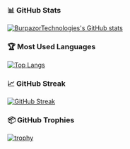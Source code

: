 ### 📊 GitHub Stats

[![BurpazorTechnologies's GitHub stats](https://github-readme-stats-seven-alpha-14.vercel.app/api?username=BurpazorTechnologies&show_icons=true&theme=dark)](https://github.com/BurpazorTechnologies/github-readme-stats)

### 🏆 Most Used Languages
[![Top Langs](https://github-readme-stats-seven-alpha-14.vercel.app/api/top-langs/?username=BurpazorTechnologies&layout=compact&langs_count=10&hide=html,css,scss,less,handlebars,dockerfile,makefile,mako,hack&theme=dark&card_width=500)](https://github.com/BurpazorTechnologies/github-readme-stats)

### 📈 GitHub Streak
[![GitHub Streak](https://github-readme-streak-stats.herokuapp.com?user=BurpazorTechnologies&theme=dark&hide_border=false)](https://git.io/streak-stats)

### 📦 GitHub Trophies
[![trophy](https://github-profile-trophy.vercel.app/?username=BurpazorTechnologies&theme=darkhub&no-frame=true&row=1&column=7)](https://github.com/ryo-ma/github-profile-trophy)
